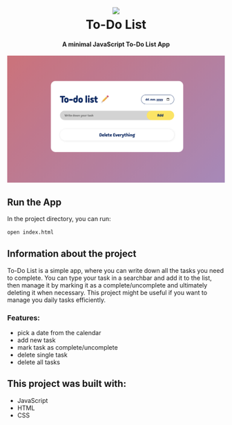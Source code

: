 <h1 align="center">
<img width="150" src="https://cdn-icons-png.flaticon.com/512/6109/6109099.png"/>
<br>
To-Do List
<br>
</h1>
<h4 align="center">A minimal JavaScript To-Do List App</h4>

![screenshot](./images/to-do-list.png)

## Run the App

In the project directory, you can run: 
```sh
open index.html
```

## Information about the project

To-Do List is a simple app, where you can write down all the tasks you need to complete. You can type your task in a searchbar and add it to the list, then manage it by marking it as a complete/uncomplete and ultimately deleting it when necessary. This project might be useful if you want to manage you daily tasks efficiently.

###  Features: 
* pick a date from the calendar
* add new task
* mark task as complete/uncomplete
* delete single task
* delete all tasks

## This project was built with:
* JavaScript
* HTML
* CSS
